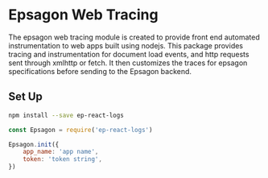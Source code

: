# Epsagon Web Tracing

The epsagon web tracing module is created to provide front end automated instrumentation to web apps built using nodejs. This package provides tracing and instrumentation for document load events, and http requests sent through xmlhttp or fetch. It then customizes the traces for epsagon specifications before sending to the Epsagon backend.

## Set Up

```bash
npm install --save ep-react-logs
```

```js
const Epsagon = require('ep-react-logs')

Epsagon.init({
	app_name: 'app name',
	token: 'token string',
})
```

